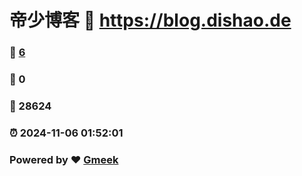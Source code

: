 # 帝少博客 :link: https://blog.dishao.de 
### :page_facing_up: [6](https://blog.dishao.de/tag.html) 
### :speech_balloon: 0 
### :hibiscus: 28624 
### :alarm_clock: 2024-11-06 01:52:01 
### Powered by :heart: [Gmeek](https://github.com/Meekdai/Gmeek)
